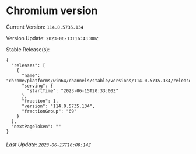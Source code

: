 # Chromium version

Current Version: `114.0.5735.134`

Version Update: `2023-06-13T16:43:00Z`

Stable Release(s):
```
{
  "releases": [
    {
      "name": "chrome/platforms/win64/channels/stable/versions/114.0.5735.134/releases/1686861180",
      "serving": {
        "startTime": "2023-06-15T20:33:00Z"
      },
      "fraction": 1,
      "version": "114.0.5735.134",
      "fractionGroup": "69"
    }
  ],
  "nextPageToken": ""
}
```

###### Last Update: `2023-06-17T16:00:14Z`
        
